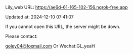Lily_web URL: https://ae6d-61-165-102-156.ngrok-free.app

Updated at: 2024-12-10 07:41:07

If you cannot open this URL, the server might be down.

Please contact: 

goley04@foxmail.com Or Wechat:GL_yeaH